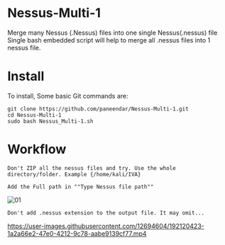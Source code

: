 # Nessus-Multi-1
Merge many Nessus (.Nessus) files  into one single Nessus(.nessus) file
Single bash embedded script will help to merge all .nessus files into 1 nessus file.

# Install 
To install,
Some basic Git commands are:
```
git clone https://github.com/paneendar/Nessus-Multi-1.git
cd Nessus-Multi-1
sudo bash Nessus_Multi-1.sh 
```

# Workflow
```
Don't ZIP all the nessus files and try. Use the whole directory/folder. Example {/home/kali/IVA} 
```

```
Add the Full path in ""Type Nessus file path""
```

![01](https://user-images.githubusercontent.com/12694604/192119421-b14d6994-a9f0-4adb-be7a-4441bbfa8a1a.png)

```
Don't add .nessus extension to the output file. It may omit...
```

https://user-images.githubusercontent.com/12694604/192120423-1a2a66e2-47e0-4212-9c78-aabe9139cf77.mp4





